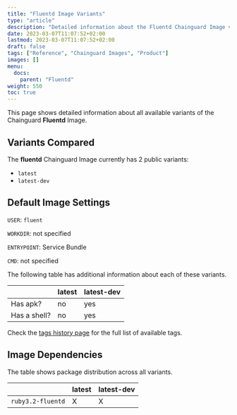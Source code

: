 ```yaml
---
title: "Fluentd Image Variants"
type: "article"
description: "Detailed information about the Fluentd Chainguard Image variants"
date: 2023-03-07T11:07:52+02:00
lastmod: 2023-03-07T11:07:52+02:00
draft: false
tags: ["Reference", "Chainguard Images", "Product"]
images: []
menu:
  docs:
    parent: "Fluentd"
weight: 550
toc: true
---
```


This page shows detailed information about all available variants of the Chainguard **Fluentd** Image.

## Variants Compared
The **fluentd** Chainguard Image currently has 2 public variants: 

- `latest`
- `latest-dev`

## Default Image Settings
`USER`:		`fluent`

`WORKDIR`:	not specified

`ENTRYPOINT`:	Service Bundle

`CMD`:		not specified

The following table has additional information about each of these variants.

|              | latest | latest-dev |
|--------------|--------|------------|
| Has apk?     | no     | yes        |
| Has a shell? | no     | yes        |

Check the [tags history page](/chainguard/chainguard-images/reference/fluentd/tags_history/) for the full list of available tags.
## Image Dependencies
The table shows package distribution across all variants.

|                   | latest | latest-dev |
|-------------------|--------|------------|
| `ruby3.2-fluentd` | X      | X          |
